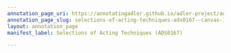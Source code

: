 ```yaml
---
annotation_page_uri: https://annotatingadler.github.io/adler-project/annotations/selections-of-acting-techniques-ads0167--canvas-1-theory-and-technique.json
annotation_page_slug: selections-of-acting-techniques-ads0167--canvas-1-theory-and-technique
layout: annotation_page
manifest_label: Selections of Acting Techniques (ADS0167)

---
```

